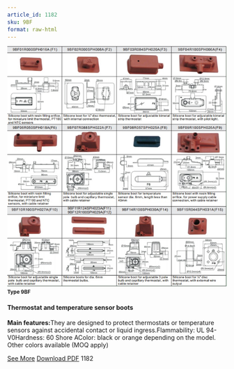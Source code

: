 ```yaml
---
article_id: 1182
sku: 9BF
format: raw-html
---
```

 <!-- <span class="tag-top">New</span> -->
 <img src="../new-images/9BF.jpg" class="card-imgs mb-2">
 <small class="text-grey mb-2"><b>Type 9BF</b> </small>
 <h4>Thermostat and temperature sensor boots</h4>
 <p><b>Main features:</b>They are designed to protect thermostats or temperature sensors against accidental contact or liquid ingress.Flammability: UL 94-V0Hardness: 60 Shore AColor: black or orange depending on the model. Other colors available (MOQ apply)</p>
 <div class="btns">
 <a href="9bf.html" class="btn-red">See More</a>
 <a href="pdf/9BF-EN-20150717.pdf" target="_blank" class="btn-red">Download PDF</a>
 <!-- <a href="javascript:void(0);" class="access-link"> Access full catalogue <i class="fa fa-external-link" aria-hidden="true"></i> </a> -->
 <span class="number-btn">1182</span>
 </div>
 